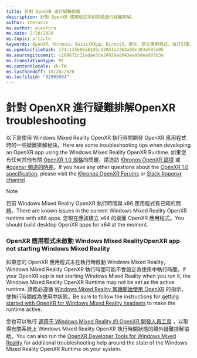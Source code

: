 ```yaml
---
title: 針對 OpenXR 進行疑難排解
description: 針對 OpenXR 應用程式中的問題進行疑難排解。
author: thetuvix
ms.author: alexturn
ms.date: 2/28/2020
ms.topic: article
keywords: OpenXR、Khronos、BasicXRApp、DirectX、原生、原生應用程式、自訂引擎、中介軟體、疑難排解
ms.openlocfilehash: 174c115b86e62d5c52051a7363a59e383e503a95
ms.sourcegitcommit: c199872c11adae7de24929ed043ea90dea087b3e
ms.translationtype: MT
ms.contentlocale: zh-TW
ms.lasthandoff: 10/28/2020
ms.locfileid: "92903094"
---
```

# <a name="openxr-troubleshooting"></a><span data-ttu-id="0f16f-104">針對 OpenXR 進行疑難排解</span><span class="sxs-lookup"><span data-stu-id="0f16f-104">OpenXR troubleshooting</span></span>

<span data-ttu-id="0f16f-105">以下是使用 Windows Mixed Reality OpenXR 執行時間開發 OpenXR 應用程式時的一些疑難排解秘訣。</span><span class="sxs-lookup"><span data-stu-id="0f16f-105">Here are some troubleshooting tips when developing an OpenXR app using the Windows Mixed Reality OpenXR Runtime.</span></span>  <span data-ttu-id="0f16f-106">如果您有任何其他有關 <a href="https://www.khronos.org/registry/OpenXR/specs/1.0/html/xrspec.html" target="_blank">OpenXR 1.0 規格</a>的問題，請造訪 <a href="https://community.khronos.org/c/openxr" target="_blank">Khronos OpenXR 論壇</a> 或 <a href="https://khr.io/slack" target="_blank">#openxr 頻道的時差</a>。</span><span class="sxs-lookup"><span data-stu-id="0f16f-106">If you have any other questions about the <a href="https://www.khronos.org/registry/OpenXR/specs/1.0/html/xrspec.html" target="_blank">OpenXR 1.0 specification</a>, please visit the <a href="https://community.khronos.org/c/openxr" target="_blank">Khronos OpenXR Forums</a> or <a href="https://khr.io/slack" target="_blank">Slack #openxr channel</a>.</span></span>

>[!NOTE]
><span data-ttu-id="0f16f-107">目前 Windows Mixed Reality OpenXR 執行時間與 x86 應用程式有已知的問題。</span><span class="sxs-lookup"><span data-stu-id="0f16f-107">There are known issues in the current Windows Mixed Reality OpenXR runtime with x86 apps.</span></span>  <span data-ttu-id="0f16f-108">您現在應該建立 x64 的桌面 OpenXR 應用程式。</span><span class="sxs-lookup"><span data-stu-id="0f16f-108">You should build desktop OpenXR apps for x64 at the moment.</span></span>

### <a name="openxr-app-not-starting-windows-mixed-reality"></a><span data-ttu-id="0f16f-109">OpenXR 應用程式未啟動 Windows Mixed Reality</span><span class="sxs-lookup"><span data-stu-id="0f16f-109">OpenXR app not starting Windows Mixed Reality</span></span>

<span data-ttu-id="0f16f-110">如果您的 OpenXR 應用程式未在執行時啟動 Windows Mixed Reality，Windows Mixed Reality OpenXR 執行時間可能不會設定為使用中執行時間。</span><span class="sxs-lookup"><span data-stu-id="0f16f-110">If your OpenXR app is not starting Windows Mixed Reality when you run it, the Windows Mixed Reality OpenXR Runtime may not be set as the active runtime.</span></span>  <span data-ttu-id="0f16f-111">請務必遵循 [Windows Mixed Reality 耳機開始使用 OpenXR](openxr-getting-started.md#getting-started-with-openxr-for-windows-mixed-reality-headsets) 的指示，使執行時間成為使用中狀態。</span><span class="sxs-lookup"><span data-stu-id="0f16f-111">Be sure to follow the instructions for [getting started with OpenXR for Windows Mixed Reality headsets](openxr-getting-started.md#getting-started-with-openxr-for-windows-mixed-reality-headsets) to make the runtime active.</span></span>

<span data-ttu-id="0f16f-112">您也可以執行 [適用于 Windows Mixed Reality 的 OpenXR 開發人員工具](openxr-getting-started.md#getting-the-openxr-developer-tools-for-windows-mixed-reality) ，以取得有關系統上 Windows Mixed Reality OpenXR 執行時間狀態的額外疑難排解協助。</span><span class="sxs-lookup"><span data-stu-id="0f16f-112">You can also run the [OpenXR Developer Tools for Windows Mixed Reality](openxr-getting-started.md#getting-the-openxr-developer-tools-for-windows-mixed-reality) for additional troubleshooting help around the state of the Windows Mixed Reality OpenXR Runtime on your system.</span></span>